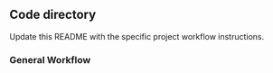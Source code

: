  ## Code directory

Update this README with the specific project workflow instructions.

### General Workflow


